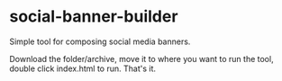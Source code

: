 # social-banner-builder
Simple tool for composing social media banners.

Download the folder/archive, move it to where you want to run the tool, double click index.html to run. That's it. 
